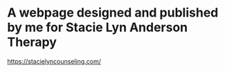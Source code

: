 # A webpage designed and published by me for Stacie Lyn Anderson Therapy

https://stacielyncounseling.com/
